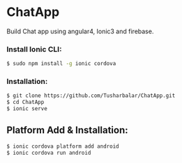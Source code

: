 # ChatApp
Build Chat app using angular4, Ionic3 and firebase.

### Install Ionic CLI:

```bash
$ sudo npm install -g ionic cordova
```

### Installation:

```bash
$ git clone https://github.com/Tusharbalar/ChatApp.git
$ cd ChatApp
$ ionic serve
```

## Platform Add & Installation:

```bash
$ ionic cordova platform add android
$ ionic cordova run android
```
